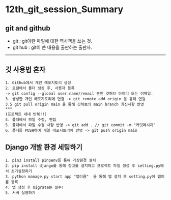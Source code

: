 # 12th_git_session_Summary


## git and github
- git : git이란 파일에 대한 역사책을 쓰는 것.
- git hub : git이 쓴 내용을 출판하는 출판사.

***
## 깃 사용법 혼자
    1. Github에서 개인 레포지토리 생성
    2. 로컬에서 폴더 생성 후, 사용자 등록 
    -> git config --global user.name//email 본인 깃허브 아이디 또는 이메일. 
    3. 생성한 개인 레포지토리에 연결 -> git remote add origin 을 통해 연걸
    3.5 git pull origin main 을 통해 깃허브의 main branch 최신사항 반영
    ***
    (프로젝트 내내 반복!!)
    4. 폴더에서 파일 수정, 편집 
    5. 폴더에서 파일 수정 사항 반영 -> git add . // git commit -m "커밋메시지"
    6. 폴더를 PUSH하여 개일 레포지토리에 반영 -> git push origin main

## Django 개발 환경 세팅하기
    1. pin3 install pinpenv를 통해 가상환경 설치
    2. pip install django를 통해 장고를 설치하고 프로젝트 파일 생성 후 setting.py에서 초기설정하기
    3. python manage.py start app "앱이름"  을 통해 앱 설치 후 setting.py에 앱이름 등록
    4. 앱 생성 후 migrate는 필수!
    5. 서버 실행하기
